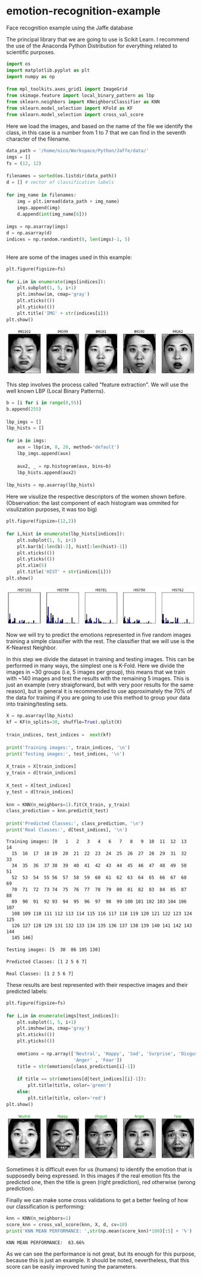 # emotion-recognition-example
Face recognition example using the Jaffe database

The principal library that we are going to use is Scikit Learn. I recommend the
use of the Anaconda Python Distribution for everything related to scientific
purposes.

```python
import os
import matplotlib.pyplot as plt
import numpy as np

from mpl_toolkits.axes_grid1 import ImageGrid
from skimage.feature import local_binary_pattern as lbp
from sklearn.neighbors import KNeighborsClassifier as KNN
from sklearn.model_selection import KFold as KF
from sklearn.model_selection import cross_val_score
```

Here we load the images, and based on the name of the file we identify the
class, in this case is a number from 1 to 7 that we can find in the seventh
character of the filename.


```python
data_path = '/home/nico/Workspace/Python/Jaffe/data/'
imgs = []
fs = (12, 12)

filenames = sorted(os.listdir(data_path))
d = [] # vector of classification labels

for img_name in filenames:
    img = plt.imread(data_path + img_name)
    imgs.append(img)
    d.append(int(img_name[6]))

imgs = np.asarray(imgs)
d = np.asarray(d)
indices = np.random.randint(0, len(imgs)-1, 5)
            
```

Here are some of the images used in this example:


```python
plt.figure(figsize=fs)

for i,im in enumerate(imgs[indices]):
    plt.subplot(1, 5, i+1)
    plt.imshow(im, cmap='gray')
    plt.xticks(())
    plt.yticks(())
    plt.title('IMG' + str(indices[i]))
plt.show()
```


![png](aux/output_4_0.png)


This step involves the process called "feature extraction". We will use the
well known LBP (Local Binary Patterns).


```python
b = [i for i in range(0,55)]
b.append(255)

lbp_imgs = []
lbp_hists = []

for im in imgs:
    aux = lbp(im, 8, 28, method='default')
    lbp_imgs.append(aux)
    
    aux2, _ = np.histogram(aux, bins=b)
    lbp_hists.append(aux2)

lbp_hists = np.asarray(lbp_hists)
```

Here we visulize the respective descriptors of the women shown before.
(Observation: the last component of each histogram was ommited for visulization
purposes, it was too big)


```python
plt.figure(figsize=(12,2))

for i,hist in enumerate(lbp_hists[indices]):
    plt.subplot(1, 5, i+1)
    plt.bar(b[:len(b)-2], hist[:len(hist)-1])
    plt.xticks(())
    plt.yticks(())
    plt.xlim(5)
    plt.title('HIST' + str(indices[i]))
plt.show()
```


![png](aux/output_8_0.png)


Now we will try to predict the emotions represented in five random images
training a simple classifier with the rest. The classifier that we will use is
the K-Nearest Neighbor.

In this step we divide the dataset in training and testing images. This can be
performed in many ways, the simplest one is K-Fold. Here we divide the images
in ~30 groups (i.e, 5 images per group), this means that we train with ~140
images and test the results with the remaining 5 images. This is just an
example (very straigforward, but with very poor results for the same reason),
but in general it is recommended to use approximately the 70% of the data for
training if you are going to use this method to group your data into
training/testing sets.


```python
X = np.asarray(lbp_hists)
kf = KF(n_splits=30, shuffle=True).split(X)

train_indices, test_indices =  next(kf)

print('Training images:', train_indices, '\n')
print('Testing images:', test_indices, '\n')

X_train = X[train_indices]
y_train = d[train_indices]

X_test = X[test_indices]
y_test = d[train_indices]

knn = KNN(n_neighbors=1).fit(X_train, y_train)
class_prediction = knn.predict(X_test)

print('Predicted Classes:', class_prediction, '\n')
print('Real Classes:', d[test_indices], '\n')
```

    Training images: [0   1   2   3   4   6   7   8   9  10  11  12  13  14
      15  16  17  18 19  20  21  22  23  24  25  26  27  28  29  31  32  33
      34  35  36  37 38  39  40  41  42  43  44  45  46  47  48  49  50  51
      52  53  54  55 56  57  58  59  60  61  62  63  64  65  66  67  68  69
      70  71  72  73 74  75  76  77  78  79  80  81  82  83  84  85  87  88
      89  90  91  92 93  94  95  96  97  98  99 100 101 102 103 104 106 107
      108 109 110 111 112 113 114 115 116 117 118 119 120 121 122 123 124 125
      126 127 128 129 131 132 133 134 135 136 137 138 139 140 141 142 143 144
      145 146] 
    
    Testing images: [5  30  86 105 130] 
    
    Predicted Classes: [1 2 5 6 7] 
    
    Real Classes: [1 2 5 6 7] 
    


These results are best represented with their respective images and their
predicted labels:


```python
plt.figure(figsize=fs)

for i,im in enumerate(imgs[test_indices]):
    plt.subplot(1, 5, i+1)
    plt.imshow(im, cmap='gray')
    plt.xticks(())
    plt.yticks(())
    
    emotions = np.array(['Neutral', 'Happy', 'Sad', 'Surprise', 'Disgust',
                         'Anger' , 'Fear'])
    title = str(emotions[class_prediction[i]-1])
    
    if title == str(emotions[d[test_indices][i]-1]):
        plt.title(title, color='green')
    else:
        plt.title(title, color='red')
plt.show()
```


![png](aux/output_12_0.png)


Sometimes it is difficult even for us (humans) to identify the emotion that is
supposedly being expressed. In this images if the real emotion fits the
predicted one, then the title is green (right prediction), red otherwise
(wrong prediction).

Finally we can make some cross validations to get a better feeling of how our
classification is performing:


```python
knn = KNN(n_neighbors=1)
score_knn = cross_val_score(knn, X, d, cv=10)
print('KNN MEAN PERFORMANCE: ',str(np.mean(score_knn)*100)[:5] + '%')
```

    KNN MEAN PERFORMANCE:  63.66%

As we can see the performance is not great, but its enough for this purpose,
because this is just an example. It should be noted, nevertheless, that this
score can be easily improved tuning the parameters.
